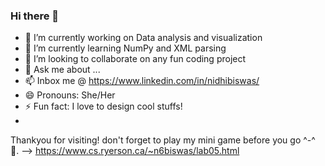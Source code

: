 ### Hi there 👋

<!--
**nidhibsws/nidhibsws** is a ✨ _special_ ✨ repository because its `README.md` (this file) appears on your GitHub profile.

Here are some ideas to get you started:

-->
- 🔭 I’m currently working on Data analysis and visualization
- 🌱 I’m currently learning NumPy and XML parsing
- 👯 I’m looking to collaborate on any fun coding project
- 💬 Ask me about ...
- 📫 Inbox me @ https://www.linkedin.com/in/nidhibiswas/ 
- 😄 Pronouns: She/Her
- ⚡ Fun fact: I love to design cool stuffs! 
-
Thankyou for visiting! don't forget to play my mini game before you go ^-^ 👾. --> https://www.cs.ryerson.ca/~n6biswas/lab05.html
